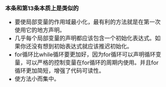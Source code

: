 <font size = "4">

**本条和第13条本质上是类似的**

- 要使局部变量的作用域最小化，最有利的方法就是在第一次使用它的地方声明。
- 几乎每个局部变量的声明都应该包含一个初始化表达式。如果你还没有想到初始表达式就应该推迟初始化。
- for循环比while循环要更加好，因为for循环可以声明循环变量，可以严格的控制变量在for循环的周期内使用。并且for循环更加简短，增强了代码可读性。
- 使方法小而集中。
</font>